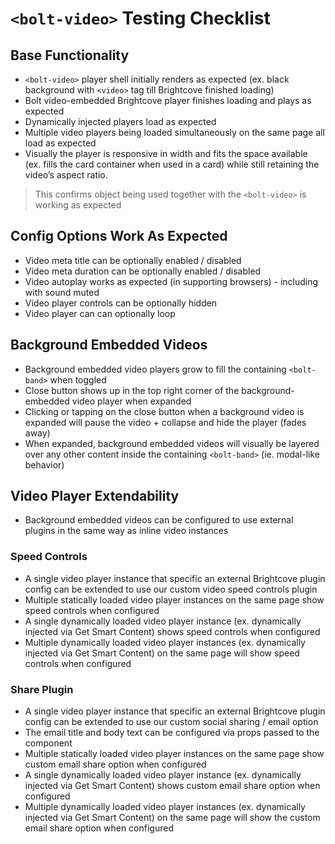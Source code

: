 # `<bolt-video>` Testing Checklist

## Base Functionality
* `<bolt-video>` player shell initially renders as expected (ex. black background with `<video>` tag till Brightcove finished loading)
* Bolt video-embedded Brightcove player finishes loading and plays as expected
* Dynamically injected players load as expected 
* Multiple video players being loaded simultaneously on the same page all load as expected 
* Visually the player is responsive in width and fits the space available (ex. fills the card container when used in a card) while still retaining the video’s aspect ratio.

> This confirms <bolt-ratio> object being used together with the `<bolt-video>` is working as expected 

## Config Options Work As Expected
* Video meta title can be optionally enabled / disabled
* Video meta duration can be optionally enabled / disabled
* Video autoplay works as expected (in supporting browsers) - including with sound muted
* Video player controls can be optionally hidden 
* Video player can can optionally loop 

## Background Embedded Videos
* Background embedded video players grow to fill the containing `<bolt-band>` when toggled
* Close button shows up in the top right corner of the background-embedded video player when expanded
* Clicking or tapping on the close button when a background video is expanded will pause the video + collapse and hide the player (fades away)
* When expanded, background embedded videos will visually be layered over any other content inside the containing `<bolt-band>` (ie. modal-like behavior)

## Video Player Extendability

* Background embedded videos can be configured to use external plugins in the same way as inline video instances

### Speed Controls
* A single video player instance that specific an external Brightcove plugin config can be extended to use our custom video speed controls plugin
* Multiple statically loaded video player instances on the same page show speed controls when configured
* A single dynamically loaded video player instance (ex. dynamically injected via Get Smart Content) shows speed controls when configured
* Multiple dynamically loaded video player instances (ex. dynamically injected via Get Smart Content) on the same page will show speed controls when configured

### Share Plugin
* A single video player instance that specific an external Brightcove plugin config can be extended to use our custom social sharing / email option
* The email title and body text can be configured via props passed to the <bolt-video> component
* Multiple statically loaded video player instances on the same page show custom email share option when configured
* A single dynamically loaded video player instance (ex. dynamically injected via Get Smart Content) shows custom email share option when configured
* Multiple dynamically loaded video player instances (ex. dynamically injected via Get Smart Content) on the same page will show the custom email share option when configured
